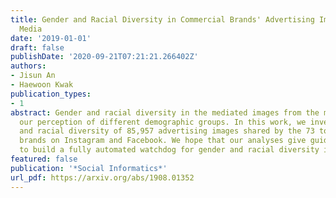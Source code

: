 ```yaml
---
title: Gender and Racial Diversity in Commercial Brands' Advertising Images on Social
  Media
date: '2019-01-01'
draft: false
publishDate: '2020-09-21T07:21:21.266402Z'
authors:
- Jisun An
- Haewoon Kwak
publication_types:
- 1
abstract: Gender and racial diversity in the mediated images from the media shape
  our perception of different demographic groups. In this work, we investigate gender
  and racial diversity of 85,957 advertising images shared by the 73 top international
  brands on Instagram and Facebook. We hope that our analyses give guidelines on how
  to build a fully automated watchdog for gender and racial diversity in online advertisements.
featured: false
publication: '*Social Informatics*'
url_pdf: https://arxiv.org/abs/1908.01352
---
```


